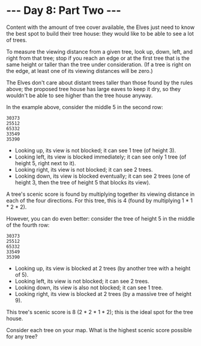 # --- Day 8: Part Two ---

Content with the amount of tree cover available, the Elves just need to know the best spot to build
their tree house: they would like to be able to see a lot of trees.

To measure the viewing distance from a given tree, look up, down, left, and right from that tree;
stop if you reach an edge or at the first tree that is the same height or taller than the tree under
consideration. (If a tree is right on the edge, at least one of its viewing distances will be zero.)

The Elves don't care about distant trees taller than those found by the rules above; the proposed
tree house has large eaves to keep it dry, so they wouldn't be able to see higher than the tree
house anyway.

In the example above, consider the middle 5 in the second row:

```
30373
25512
65332
33549
35390
```

- Looking up, its view is not blocked; it can see 1 tree (of height 3).
- Looking left, its view is blocked immediately; it can see only 1 tree (of height 5, right next to
  it).
- Looking right, its view is not blocked; it can see 2 trees.
- Looking down, its view is blocked eventually; it can see 2 trees (one of height 3, then the tree
  of height 5 that blocks its view).

A tree's scenic score is found by multiplying together its viewing distance in each of the four
directions. For this tree, this is 4 (found by multiplying 1 * 1 * 2 * 2).

However, you can do even better: consider the tree of height 5 in the middle of the fourth row:

```
30373
25512
65332
33549
35390
```

- Looking up, its view is blocked at 2 trees (by another tree with a height of 5).
- Looking left, its view is not blocked; it can see 2 trees.
- Looking down, its view is also not blocked; it can see 1 tree.
- Looking right, its view is blocked at 2 trees (by a massive tree of height 9).

This tree's scenic score is 8 (2 * 2 * 1 * 2); this is the ideal spot for the tree house.

Consider each tree on your map. What is the highest scenic score possible for any tree?